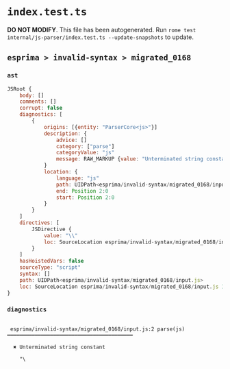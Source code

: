 # `index.test.ts`

**DO NOT MODIFY**. This file has been autogenerated. Run `rome test internal/js-parser/index.test.ts --update-snapshots` to update.

## `esprima > invalid-syntax > migrated_0168`

### `ast`

```javascript
JSRoot {
	body: []
	comments: []
	corrupt: false
	diagnostics: [
		{
			origins: [{entity: "ParserCore<js>"}]
			description: {
				advice: []
				category: ["parse"]
				categoryValue: "js"
				message: RAW_MARKUP {value: "Unterminated string constant"}
			}
			location: {
				language: "js"
				path: UIDPath<esprima/invalid-syntax/migrated_0168/input.js>
				end: Position 2:0
				start: Position 2:0
			}
		}
	]
	directives: [
		JSDirective {
			value: "\\"
			loc: SourceLocation esprima/invalid-syntax/migrated_0168/input.js 1:0-2:1
		}
	]
	hasHoistedVars: false
	sourceType: "script"
	syntax: []
	path: UIDPath<esprima/invalid-syntax/migrated_0168/input.js>
	loc: SourceLocation esprima/invalid-syntax/migrated_0168/input.js 1:0-2:1
}
```

### `diagnostics`

```

 esprima/invalid-syntax/migrated_0168/input.js:2 parse(js) ━━━━━━━━━━━━━━━━━━━━━━━━━━━━━━━━━━━━━━━━━

  ✖ Unterminated string constant

    "\


```
